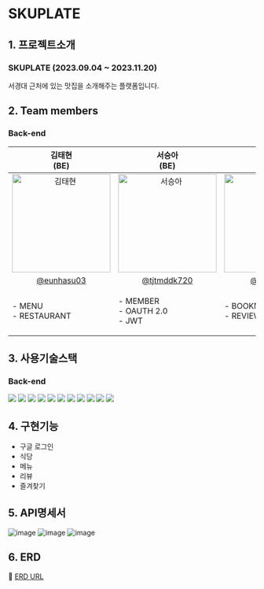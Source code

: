# SKUPLATE

## 1. 프로젝트소개
### SKUPLATE (2023.09.04 ~ 2023.11.20)
<p text-align='center'>서경대 근처에 있는 맛집을 소개해주는 플랫폼입니다. <br/>
</p>

## 2. Team members
### Back-end

| 김태현<br>(BE) | 서승아<br>(BE) | 최동석<br>(BE) |
|:--------:| :--------: | :--------: |
| <img src="https://avatars.githubusercontent.com/u/129060059?v=4" alt="김태현" width="200" height="200">| <img src="https://github.com/tjtmddk720/Gennet/assets/83910139/900644a6-6463-4157-ac2b-081f40037e4e" alt="서승아" width="200" height="200"> |  <img src="https://github.com/tjtmddk720/Gennet/assets/83910139/900644a6-6463-4157-ac2b-081f40037e4e" alt="서승아" width="200" height="200"> | | 
|[@eunhasu03](https://github.com/eunhasu03) | [@tjtmddk720](https://github.com/tjtmddk720) |[@eastwest9](https://github.com/eastwest9) |
| <p align="left">- MENU <br/>- RESTAURANT| <p align="left">- MEMBER <br/>- OAUTH 2.0 <br/>- JWT <br/></p> | <p align="left">- BOOKMARK <br/>- REVIEW <br/></p> |

## 3. 사용기술스택
### Back-end
<img src="https://img.shields.io/badge/SPRING-6DB33F?style=for-the-badge&logo=SPRING&logoColor=white"> <img src="https://img.shields.io/badge/SPRINGBOOT-6DB33F?style=for-the-badge&logo=SPRINGBOOT&logoColor=white"> <img src="https://img.shields.io/badge/SPRINGSECURITY-6DB33F?style=for-the-badge&logo=SPRINGSECURITY&logoColor=white"> <img src="https://img.shields.io/badge/JAVA-4479A1?style=for-the-badge&logo=JAVA&logoColor=black"> <img src="https://img.shields.io/badge/MYSQL-4479A1?style=for-the-badge&logo=MYSQL&logoColor=white"> <img src="https://img.shields.io/badge/QUERYDSL-4479A1?style=for-the-badge&logo=QUERYDSL&logoColor=black"> <img src="https://img.shields.io/badge/JPA-6DB33F?style=for-the-badge&logo=JPA&logoColor=black"> <img src="https://img.shields.io/badge/GITHUBACTIONS-2088FF?style=for-the-badge&logo=GITHUBACTIONS&logoColor=white"> <img src="https://img.shields.io/badge/AMAZONEC2-FF9900?style=for-the-badge&logo=AMAZONEC2&logoColor=white"> <img src="https://img.shields.io/badge/AMAZONS3-569A31?style=for-the-badge&logo=AMAZONS3&logoColor=white"> <img src="https://img.shields.io/badge/AMAZONRDS-527FFF?style=for-the-badge&logo=AMAZONRDS&logoColor=white">

## 4. 구현기능
- 구글 로그인
- 식당
- 메뉴
- 리뷰
- 즐겨찾기

## 5. API명세서
![image](https://github.com/tjtmddk720/SKUPLATE/assets/83910139/3614ee10-3f58-42ab-9007-44c907eddc32)
![image](https://github.com/tjtmddk720/SKUPLATE/assets/83910139/7490fa73-7fa6-4df2-b5fc-2a286123be71)
![image](https://github.com/tjtmddk720/SKUPLATE/assets/83910139/407680c1-fcee-49e3-9f5e-862c4514db8b)

## 6. ERD
🔖 [ERD URL](https://dbdiagram.io/d/65236f21ffbf5169f0489a36)
